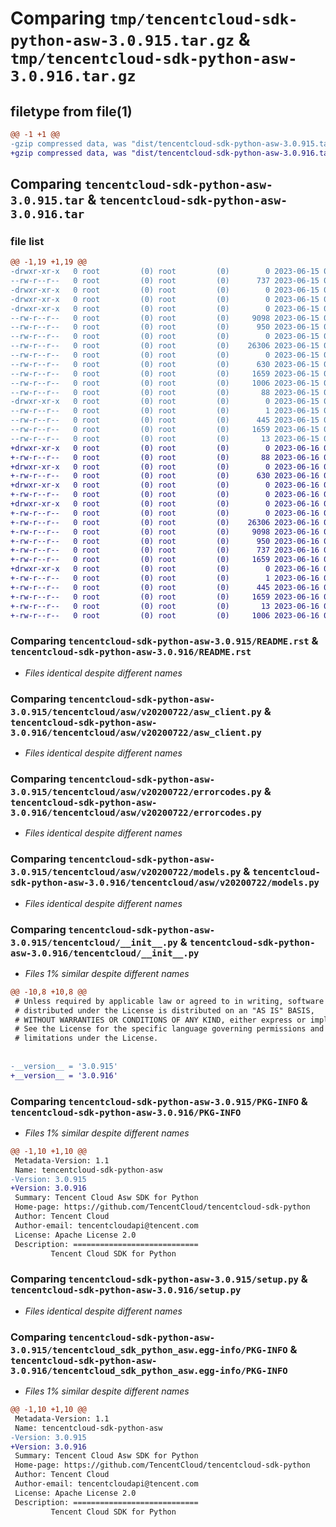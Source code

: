 # Comparing `tmp/tencentcloud-sdk-python-asw-3.0.915.tar.gz` & `tmp/tencentcloud-sdk-python-asw-3.0.916.tar.gz`

## filetype from file(1)

```diff
@@ -1 +1 @@
-gzip compressed data, was "dist/tencentcloud-sdk-python-asw-3.0.915.tar", last modified: Thu Jun 15 00:17:55 2023, max compression
+gzip compressed data, was "dist/tencentcloud-sdk-python-asw-3.0.916.tar", last modified: Fri Jun 16 00:26:57 2023, max compression
```

## Comparing `tencentcloud-sdk-python-asw-3.0.915.tar` & `tencentcloud-sdk-python-asw-3.0.916.tar`

### file list

```diff
@@ -1,19 +1,19 @@
-drwxr-xr-x   0 root         (0) root         (0)        0 2023-06-15 00:17:55.000000 tencentcloud-sdk-python-asw-3.0.915/
--rw-r--r--   0 root         (0) root         (0)      737 2023-06-15 00:17:55.000000 tencentcloud-sdk-python-asw-3.0.915/README.rst
-drwxr-xr-x   0 root         (0) root         (0)        0 2023-06-15 00:17:55.000000 tencentcloud-sdk-python-asw-3.0.915/tencentcloud/
-drwxr-xr-x   0 root         (0) root         (0)        0 2023-06-15 00:17:55.000000 tencentcloud-sdk-python-asw-3.0.915/tencentcloud/asw/
-drwxr-xr-x   0 root         (0) root         (0)        0 2023-06-15 00:17:55.000000 tencentcloud-sdk-python-asw-3.0.915/tencentcloud/asw/v20200722/
--rw-r--r--   0 root         (0) root         (0)     9098 2023-06-15 00:17:55.000000 tencentcloud-sdk-python-asw-3.0.915/tencentcloud/asw/v20200722/asw_client.py
--rw-r--r--   0 root         (0) root         (0)      950 2023-06-15 00:17:55.000000 tencentcloud-sdk-python-asw-3.0.915/tencentcloud/asw/v20200722/errorcodes.py
--rw-r--r--   0 root         (0) root         (0)        0 2023-06-15 00:17:55.000000 tencentcloud-sdk-python-asw-3.0.915/tencentcloud/asw/v20200722/__init__.py
--rw-r--r--   0 root         (0) root         (0)    26306 2023-06-15 00:17:55.000000 tencentcloud-sdk-python-asw-3.0.915/tencentcloud/asw/v20200722/models.py
--rw-r--r--   0 root         (0) root         (0)        0 2023-06-15 00:17:55.000000 tencentcloud-sdk-python-asw-3.0.915/tencentcloud/asw/__init__.py
--rw-r--r--   0 root         (0) root         (0)      630 2023-06-15 00:17:55.000000 tencentcloud-sdk-python-asw-3.0.915/tencentcloud/__init__.py
--rw-r--r--   0 root         (0) root         (0)     1659 2023-06-15 00:17:55.000000 tencentcloud-sdk-python-asw-3.0.915/PKG-INFO
--rw-r--r--   0 root         (0) root         (0)     1006 2023-06-15 00:17:55.000000 tencentcloud-sdk-python-asw-3.0.915/setup.py
--rw-r--r--   0 root         (0) root         (0)       88 2023-06-15 00:17:55.000000 tencentcloud-sdk-python-asw-3.0.915/setup.cfg
-drwxr-xr-x   0 root         (0) root         (0)        0 2023-06-15 00:17:55.000000 tencentcloud-sdk-python-asw-3.0.915/tencentcloud_sdk_python_asw.egg-info/
--rw-r--r--   0 root         (0) root         (0)        1 2023-06-15 00:17:55.000000 tencentcloud-sdk-python-asw-3.0.915/tencentcloud_sdk_python_asw.egg-info/dependency_links.txt
--rw-r--r--   0 root         (0) root         (0)      445 2023-06-15 00:17:55.000000 tencentcloud-sdk-python-asw-3.0.915/tencentcloud_sdk_python_asw.egg-info/SOURCES.txt
--rw-r--r--   0 root         (0) root         (0)     1659 2023-06-15 00:17:55.000000 tencentcloud-sdk-python-asw-3.0.915/tencentcloud_sdk_python_asw.egg-info/PKG-INFO
--rw-r--r--   0 root         (0) root         (0)       13 2023-06-15 00:17:55.000000 tencentcloud-sdk-python-asw-3.0.915/tencentcloud_sdk_python_asw.egg-info/top_level.txt
+drwxr-xr-x   0 root         (0) root         (0)        0 2023-06-16 00:26:57.000000 tencentcloud-sdk-python-asw-3.0.916/
+-rw-r--r--   0 root         (0) root         (0)       88 2023-06-16 00:26:57.000000 tencentcloud-sdk-python-asw-3.0.916/setup.cfg
+drwxr-xr-x   0 root         (0) root         (0)        0 2023-06-16 00:26:57.000000 tencentcloud-sdk-python-asw-3.0.916/tencentcloud/
+-rw-r--r--   0 root         (0) root         (0)      630 2023-06-16 00:26:57.000000 tencentcloud-sdk-python-asw-3.0.916/tencentcloud/__init__.py
+drwxr-xr-x   0 root         (0) root         (0)        0 2023-06-16 00:26:57.000000 tencentcloud-sdk-python-asw-3.0.916/tencentcloud/asw/
+-rw-r--r--   0 root         (0) root         (0)        0 2023-06-16 00:26:57.000000 tencentcloud-sdk-python-asw-3.0.916/tencentcloud/asw/__init__.py
+drwxr-xr-x   0 root         (0) root         (0)        0 2023-06-16 00:26:57.000000 tencentcloud-sdk-python-asw-3.0.916/tencentcloud/asw/v20200722/
+-rw-r--r--   0 root         (0) root         (0)        0 2023-06-16 00:26:57.000000 tencentcloud-sdk-python-asw-3.0.916/tencentcloud/asw/v20200722/__init__.py
+-rw-r--r--   0 root         (0) root         (0)    26306 2023-06-16 00:26:57.000000 tencentcloud-sdk-python-asw-3.0.916/tencentcloud/asw/v20200722/models.py
+-rw-r--r--   0 root         (0) root         (0)     9098 2023-06-16 00:26:57.000000 tencentcloud-sdk-python-asw-3.0.916/tencentcloud/asw/v20200722/asw_client.py
+-rw-r--r--   0 root         (0) root         (0)      950 2023-06-16 00:26:57.000000 tencentcloud-sdk-python-asw-3.0.916/tencentcloud/asw/v20200722/errorcodes.py
+-rw-r--r--   0 root         (0) root         (0)      737 2023-06-16 00:26:57.000000 tencentcloud-sdk-python-asw-3.0.916/README.rst
+-rw-r--r--   0 root         (0) root         (0)     1659 2023-06-16 00:26:57.000000 tencentcloud-sdk-python-asw-3.0.916/PKG-INFO
+drwxr-xr-x   0 root         (0) root         (0)        0 2023-06-16 00:26:57.000000 tencentcloud-sdk-python-asw-3.0.916/tencentcloud_sdk_python_asw.egg-info/
+-rw-r--r--   0 root         (0) root         (0)        1 2023-06-16 00:26:57.000000 tencentcloud-sdk-python-asw-3.0.916/tencentcloud_sdk_python_asw.egg-info/dependency_links.txt
+-rw-r--r--   0 root         (0) root         (0)      445 2023-06-16 00:26:57.000000 tencentcloud-sdk-python-asw-3.0.916/tencentcloud_sdk_python_asw.egg-info/SOURCES.txt
+-rw-r--r--   0 root         (0) root         (0)     1659 2023-06-16 00:26:57.000000 tencentcloud-sdk-python-asw-3.0.916/tencentcloud_sdk_python_asw.egg-info/PKG-INFO
+-rw-r--r--   0 root         (0) root         (0)       13 2023-06-16 00:26:57.000000 tencentcloud-sdk-python-asw-3.0.916/tencentcloud_sdk_python_asw.egg-info/top_level.txt
+-rw-r--r--   0 root         (0) root         (0)     1006 2023-06-16 00:26:57.000000 tencentcloud-sdk-python-asw-3.0.916/setup.py
```

### Comparing `tencentcloud-sdk-python-asw-3.0.915/README.rst` & `tencentcloud-sdk-python-asw-3.0.916/README.rst`

 * *Files identical despite different names*

### Comparing `tencentcloud-sdk-python-asw-3.0.915/tencentcloud/asw/v20200722/asw_client.py` & `tencentcloud-sdk-python-asw-3.0.916/tencentcloud/asw/v20200722/asw_client.py`

 * *Files identical despite different names*

### Comparing `tencentcloud-sdk-python-asw-3.0.915/tencentcloud/asw/v20200722/errorcodes.py` & `tencentcloud-sdk-python-asw-3.0.916/tencentcloud/asw/v20200722/errorcodes.py`

 * *Files identical despite different names*

### Comparing `tencentcloud-sdk-python-asw-3.0.915/tencentcloud/asw/v20200722/models.py` & `tencentcloud-sdk-python-asw-3.0.916/tencentcloud/asw/v20200722/models.py`

 * *Files identical despite different names*

### Comparing `tencentcloud-sdk-python-asw-3.0.915/tencentcloud/__init__.py` & `tencentcloud-sdk-python-asw-3.0.916/tencentcloud/__init__.py`

 * *Files 1% similar despite different names*

```diff
@@ -10,8 +10,8 @@
 # Unless required by applicable law or agreed to in writing, software
 # distributed under the License is distributed on an "AS IS" BASIS,
 # WITHOUT WARRANTIES OR CONDITIONS OF ANY KIND, either express or implied.
 # See the License for the specific language governing permissions and
 # limitations under the License.
 
 
-__version__ = '3.0.915'
+__version__ = '3.0.916'
```

### Comparing `tencentcloud-sdk-python-asw-3.0.915/PKG-INFO` & `tencentcloud-sdk-python-asw-3.0.916/PKG-INFO`

 * *Files 1% similar despite different names*

```diff
@@ -1,10 +1,10 @@
 Metadata-Version: 1.1
 Name: tencentcloud-sdk-python-asw
-Version: 3.0.915
+Version: 3.0.916
 Summary: Tencent Cloud Asw SDK for Python
 Home-page: https://github.com/TencentCloud/tencentcloud-sdk-python
 Author: Tencent Cloud
 Author-email: tencentcloudapi@tencent.com
 License: Apache License 2.0
 Description: ============================
         Tencent Cloud SDK for Python
```

### Comparing `tencentcloud-sdk-python-asw-3.0.915/setup.py` & `tencentcloud-sdk-python-asw-3.0.916/setup.py`

 * *Files identical despite different names*

### Comparing `tencentcloud-sdk-python-asw-3.0.915/tencentcloud_sdk_python_asw.egg-info/PKG-INFO` & `tencentcloud-sdk-python-asw-3.0.916/tencentcloud_sdk_python_asw.egg-info/PKG-INFO`

 * *Files 1% similar despite different names*

```diff
@@ -1,10 +1,10 @@
 Metadata-Version: 1.1
 Name: tencentcloud-sdk-python-asw
-Version: 3.0.915
+Version: 3.0.916
 Summary: Tencent Cloud Asw SDK for Python
 Home-page: https://github.com/TencentCloud/tencentcloud-sdk-python
 Author: Tencent Cloud
 Author-email: tencentcloudapi@tencent.com
 License: Apache License 2.0
 Description: ============================
         Tencent Cloud SDK for Python
```

